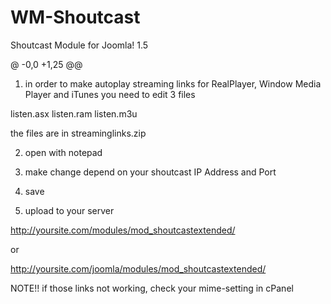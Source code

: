 # WM-Shoutcast
Shoutcast Module for Joomla! 1.5

@ -0,0 +1,25 @@
1. in order to make autoplay streaming links for RealPlayer, Window Media Player and iTunes you need to edit 3 files

listen.asx
listen.ram
listen.m3u

the files are in streaminglinks.zip

2. open with notepad

3. make change depend on your shoutcast IP Address and Port

4. save

5. upload to your server 

http://yoursite.com/modules/mod_shoutcastextended/

or

http://yoursite.com/joomla/modules/mod_shoutcastextended/


NOTE!!  if those links not working, check your mime-setting in cPanel 
